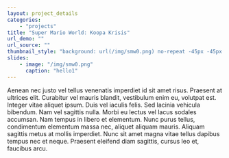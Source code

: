 ```yaml
---
layout: project_details
categories:
    - "projects"
title: "Super Mario World: Koopa Krisis"
url_demo: ""
url_source: ""
thumbnail_style: "background: url(/img/smw0.png) no-repeat -45px -45px content-box; background-size: 200%;"
slides:
    - image: "/img/smw0.png"
      caption: "hello1"
---
```


Aenean nec justo vel tellus venenatis imperdiet id sit amet risus. Praesent at ultrices elit. Curabitur vel mauris blandit, vestibulum enim eu, volutpat est. Integer vitae aliquet ipsum. Duis vel iaculis felis. Sed lacinia vehicula bibendum. Nam vel sagittis nulla. Morbi eu lectus vel lacus sodales accumsan. Nam tempus in libero et elementum. Nunc purus tellus, condimentum elementum massa nec, aliquet aliquam mauris. Aliquam sagittis metus at mollis imperdiet. Nunc sit amet magna vitae tellus dapibus tempus nec et neque. Praesent eleifend diam sagittis, cursus leo et, faucibus arcu.
